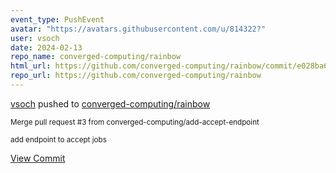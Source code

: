 ```yaml
---
event_type: PushEvent
avatar: "https://avatars.githubusercontent.com/u/814322?"
user: vsoch
date: 2024-02-13
repo_name: converged-computing/rainbow
html_url: https://github.com/converged-computing/rainbow/commit/e028ba6e7950a7c5006061e02e10512b1c238ba7
repo_url: https://github.com/converged-computing/rainbow
---
```


<a href='https://github.com/vsoch' target='_blank'>vsoch</a> pushed to <a href='https://github.com/converged-computing/rainbow' target='_blank'>converged-computing/rainbow</a>

<small>Merge pull request #3 from converged-computing/add-accept-endpoint

add endpoint to accept jobs</small>

<a href='https://github.com/converged-computing/rainbow/commit/e028ba6e7950a7c5006061e02e10512b1c238ba7' target='_blank'>View Commit</a>